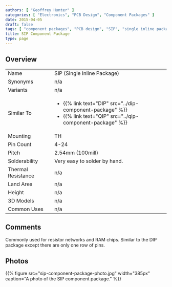 ```yaml
---
authors: [ "Geoffrey Hunter" ]
categories: [ "Electronics", "PCB Design", "Component Packages" ]
date: 2015-04-05
draft: false
tags: [ "component packages", "PCB design", "SIP", "single inline package" ]
title: SIP Component Package
type: page
---
```


## Overview


<table >
<tbody >
<tr >
<td >Name</td>

<td >SIP (Single Inline Package)
</td>
</tr>
<tr >
<td >Synonyms</td>
<td >n/a</td>
</tr>
<tr >
<td >Variants</td>
<td >n/a</td>
</tr>
<tr >
<td >Similar To</td>
<td >
    <ul>
        <li>{{% link text="DIP" src="../dip-component-package" %}}</li>
        <li>{{% link text="QIP" src="../qip-component-package" %}}</li>
    </ul>
</td>
</tr>
<tr >
<td >Mounting</td>
<td >TH
</td>
</tr>
<tr >

<td >Pin Count
</td>

<td >4-24
</td>
</tr>
<tr >

<td >Pitch
</td>

<td >2.54mm (100mill)
</td>
</tr>
<tr >

<td >Solderability
</td>

<td >Very easy to solder by hand.
</td>
</tr>
<tr >

<td >Thermal Resistance
</td>

<td >n/a
</td>
</tr>
<tr >

<td >Land Area
</td>

<td >n/a
</td>
</tr>
<tr >

<td >Height
</td>

<td >n/a
</td>
</tr>
<tr >

<td >3D Models
</td>

<td >n/a
</td>
</tr>
<tr >

<td >Common Uses
</td>

<td >n/a
</td>
</tr>
</tbody>
</table>

## Comments

Commonly used for resistor networks and RAM chips. Similar to the DIP package except there are only one row of pins.

## Photos

{{% figure src="sip-component-package-photo.jpg" width="385px" caption="A photo of the SIP component package." %}}